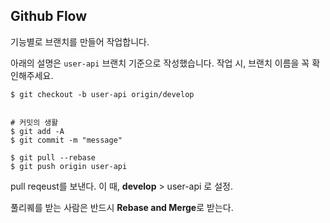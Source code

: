## Github Flow

기능별로 브랜치를 만들어 작업합니다.

아래의 설명은 `user-api` 브랜치 기준으로 작성했습니다.
작업 시, 브랜치 이름을 꼭 확인해주세요.

```shell
$ git checkout -b user-api origin/develop


# 커밋의 생활
$ git add -A
$ git commit -m "message"

$ git pull --rebase
$ git push origin user-api
```

pull reqeust를 보낸다.
이 때, **develop** > user-api 로 설정.

풀리퀘를 받는 사람은 반드시 **Rebase and Merge**로 받는다.

